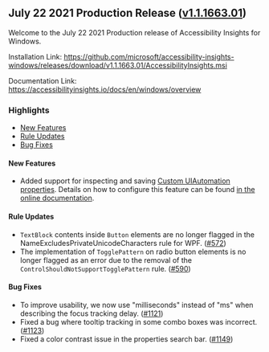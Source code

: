 ## July 22 2021 Production Release ([v1.1.1663.01](https://github.com/Microsoft/accessibility-insights-windows/releases/tag/v1.1.1663.01))

Welcome to the July 22 2021 Production release of Accessibility Insights for Windows.

Installation Link: https://github.com/microsoft/accessibility-insights-windows/releases/download/v1.1.1663.01/AccessibilityInsights.msi

Documentation Link: https://accessibilityinsights.io/docs/en/windows/overview

### Highlights

- [New Features](#new-features)
- [Rule Updates](#rule-updates)
- [Bug Fixes](#bug-fixes)

#### New Features

- Added support for inspecting and saving [Custom UIAutomation properties](https://docs.microsoft.com/en-us/windows/win32/winauto/uiauto-propertiesoverview). Details on how to configure this feature can be found [in the online documentation](https://accessibilityinsights.io/docs/en/windows/reference/faq/#does-accessibility-insights-for-windows-support-custom-ui-automation-properties).

#### Rule Updates

- `TextBlock` contents inside `Button` elements are no longer flagged in the NameExcludesPrivateUnicodeCharacters rule for WPF. ([#572](https://github.com/microsoft/axe-windows/issues/572))
- The implementation of `TogglePattern` on radio button elements is no longer flagged as an error due to the removal of the `ControlShouldNotSupportTogglePattern` rule. ([#590](https://github.com/microsoft/axe-windows/issues/590))

#### Bug Fixes

- To improve usability, we now use "milliseconds" instead of "ms" when describing the focus tracking delay. ([#1121](https://github.com/microsoft/accessibility-insights-windows/issues/1121))
- Fixed a bug where tooltip tracking in some combo boxes was incorrect. ([#1123](https://github.com/microsoft/accessibility-insights-windows/pull/1123))
- Fixed a color contrast issue in the properties search bar. ([#1149](https://github.com/microsoft/accessibility-insights-windows/pull/1149))
